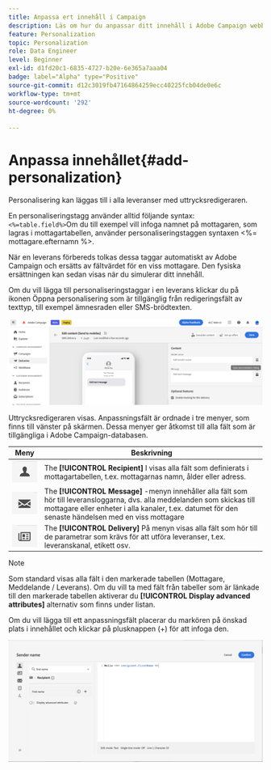 ```yaml
---
title: Anpassa ert innehåll i Campaign
description: Läs om hur du anpassar ditt innehåll i Adobe Campaign webbgränssnitt
feature: Personalization
topic: Personalization
role: Data Engineer
level: Beginner
exl-id: d1fd20c1-6835-4727-b20e-6e365a7aaa04
badge: label="Alpha" type="Positive"
source-git-commit: d12c3019fb47164864259ecc40225fcb04de0e6c
workflow-type: tm+mt
source-wordcount: '292'
ht-degree: 0%

---
```



# Anpassa innehållet{#add-personalization}

Personalisering kan läggas till i alla leveranser med uttrycksredigeraren.

En personaliseringstagg använder alltid följande syntax: `<%=table.field%>`Om du till exempel vill infoga namnet på mottagaren, som lagras i mottagartabellen, använder personaliseringstaggen syntaxen &lt;%= mottagare.efternamn %>.

När en leverans förbereds tolkas dessa taggar automatiskt av Adobe Campaign och ersätts av fältvärdet för en viss mottagare. Den fysiska ersättningen kan sedan visas när du simulerar ditt innehåll.

Om du vill lägga till personaliseringstaggar i en leverans klickar du på ikonen Öppna personalisering som är tillgänglig från redigeringsfält av texttyp, till exempel ämnesraden eller SMS-brödtexten.

![](assets/perso-access.png)

Uttrycksredigeraren visas. Anpassningsfält är ordnade i tre menyer, som finns till vänster på skärmen. Dessa menyer ger åtkomst till alla fält som är tillgängliga i Adobe Campaign-databasen.

| Meny | Beskrivning |
|-----|------------|
| ![](assets/do-not-localize/perso-recipients-menu.png) | The **[!UICONTROL Recipient]** I visas alla fält som definierats i mottagartabellen, t.ex. mottagarnas namn, ålder eller adress. |
| ![](assets/do-not-localize/perso-message-menu.png) | The **[!UICONTROL Message]** -menyn innehåller alla fält som hör till leveransloggarna, dvs. alla meddelanden som skickas till mottagare eller enheter i alla kanaler, t.ex. datumet för den senaste händelsen med en viss mottagare |
| ![](assets/do-not-localize/perso-delivery-menu.png) | The **[!UICONTROL Delivery]** På menyn visas alla fält som hör till de parametrar som krävs för att utföra leveranser, t.ex. leveranskanal, etikett osv. |

>[!NOTE]
>
>Som standard visas alla fält i den markerade tabellen (Mottagare, Meddelande / Leverans). Om du vill ta med fält från tabeller som är länkade till den markerade tabellen aktiverar du **[!UICONTROL Display advanced attributes]** alternativ som finns under listan.

Om du vill lägga till ett anpassningsfält placerar du markören på önskad plats i innehållet och klickar på plusknappen (+) för att infoga den.

![](assets/perso-insert-field.png)
